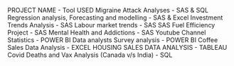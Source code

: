 PROJECT NAME                                         - Tool USED
Migraine Attack Analyses                             - SAS & SQL
Regression analysis, Forecasting and modelling       - SAS & Excel
Investment Trends Analysis                           - SAS
Labour market trends                                 - SAS
SAS Fuel Efficiency Project                          - SAS
Mental Health and Addictions                         - SAS 
Youtube Channel Statistics                           - POWER BI
Data analysts Survey analysis                        - POWER BI
Coffee Sales Data Analysis                           - EXCEL
HOUSING SALES DATA ANALYSIS                          - TABLEAU
Covid Deaths and Vax Analysis (Canada v/s India)     - SQL

